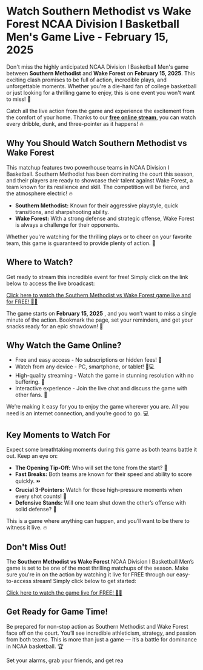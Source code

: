 # Watch Southern Methodist vs Wake Forest NCAA Division I Basketball Men's Game Live - February 15, 2025

Don't miss the highly anticipated NCAA Division I Basketball Men's game between **Southern Methodist** and **Wake Forest** on **February 15, 2025**. This exciting clash promises to be full of action, incredible plays, and unforgettable moments. Whether you're a die-hard fan of college basketball or just looking for a thrilling game to enjoy, this is one event you won't want to miss! 🌟

Catch all the live action from the game and experience the excitement from the comfort of your home. Thanks to our [**free online stream**](https://tinyurl.com/livestreamfreeo?st=Southern+Methodist+vs+Wake+Forest&si=ghc), you can watch every dribble, dunk, and three-pointer as it happens! 🔥

## Why You Should Watch Southern Methodist vs Wake Forest

This matchup features two powerhouse teams in NCAA Division I Basketball. Southern Methodist has been dominating the court this season, and their players are ready to showcase their talent against Wake Forest, a team known for its resilience and skill. The competition will be fierce, and the atmosphere electric! 🔥

- **Southern Methodist:** Known for their aggressive playstyle, quick transitions, and sharpshooting ability.
- **Wake Forest:** With a strong defense and strategic offense, Wake Forest is always a challenge for their opponents.

Whether you're watching for the thrilling plays or to cheer on your favorite team, this game is guaranteed to provide plenty of action. 🏀

## Where to Watch?

Get ready to stream this incredible event for free! Simply click on the link below to access the live broadcast:

[Click here to watch the Southern Methodist vs Wake Forest game live and for FREE! 🔴🎥](https://tinyurl.com/livestreamfreeo?st=Southern+Methodist+vs+Wake+Forest&si=ghc)

The game starts on **February 15, 2025** , and you won’t want to miss a single minute of the action. Bookmark the page, set your reminders, and get your snacks ready for an epic showdown! 🍿

## Why Watch the Game Online?

- Free and easy access - No subscriptions or hidden fees! 💸
- Watch from any device - PC, smartphone, or tablet! 📱💻
- High-quality streaming - Watch the game in stunning resolution with no buffering. 🚀
- Interactive experience - Join the live chat and discuss the game with other fans. 💬

We’re making it easy for you to enjoy the game wherever you are. All you need is an internet connection, and you’re good to go. 💻

## Key Moments to Watch For

Expect some breathtaking moments during this game as both teams battle it out. Keep an eye on:

- **The Opening Tip-Off:** Who will set the tone from the start? 🤔
- **Fast Breaks:** Both teams are known for their speed and ability to score quickly. ⏩
- **Crucial 3-Pointers:** Watch for those high-pressure moments when every shot counts! 🎯
- **Defensive Stands:** Will one team shut down the other’s offense with solid defense? 🛑

This is a game where anything can happen, and you’ll want to be there to witness it live. 🔥

## Don't Miss Out!

The **Southern Methodist vs Wake Forest** NCAA Division I Basketball Men’s game is set to be one of the most thrilling matchups of the season. Make sure you're in on the action by watching it live for FREE through our easy-to-access stream! Simply click below to get started:

[Click here to watch the game live for FREE! 🔴🎥](https://tinyurl.com/livestreamfreeo?st=Southern+Methodist+vs+Wake+Forest&si=ghc)

## Get Ready for Game Time!

Be prepared for non-stop action as Southern Methodist and Wake Forest face off on the court. You’ll see incredible athleticism, strategy, and passion from both teams. This is more than just a game — it’s a battle for dominance in NCAA basketball. 🏆

Set your alarms, grab your friends, and get rea
